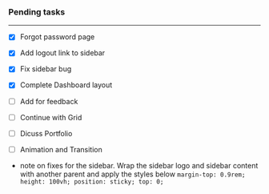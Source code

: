 ### Pending tasks
------------------
- [x] Forgot password page
- [x] Add logout link to sidebar 
- [x] Fix sidebar bug 
- [x] Complete Dashboard layout
- [ ] Add for feedback
- [ ] Continue with Grid
- [ ] Dicuss Portfolio
- [ ] Animation and Transition


- note on fixes for the sidebar. Wrap the sidebar logo and sidebar content with another parent and apply the styles below
  `
  margin-top: 0.9rem;
  height: 100vh;
  position: sticky;
  top: 0;
  `